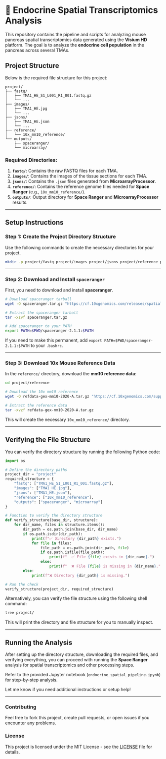 
# 🧬 Endocrine Spatial Transcriptomics Analysis

This repository contains the pipeline and scripts for analyzing mouse pancreas spatial transcriptomics data generated using the **Visium HD** platform. The goal is to analyze the **endocrine cell population** in the pancreas across several TMAs.

## Project Structure

Below is the required file structure for this project:

```
project/
├── fastq/
│   ├── TMA1_HE_S1_L001_R1_001.fastq.gz
│   └── ...
├── images/
│   ├── TMA1_HE.jpg
│   └── ...
├── jsons/
│   ├── TMA1_HE.json
│   └── ...
├── reference/
│   └── 10x_mm10_reference/
└── outputs/
    ├── spaceranger/
    └── microarray/
```

### Required Directories:
1. **`fastq/`**: Contains the raw FASTQ files for each TMA.
2. **`images/`**: Contains the images of the tissue sections for each TMA.
3. **`jsons/`**: Contains the `.json` files generated from **MicroarrayProcessor**.
4. **`reference/`**: Contains the reference genome files needed for **Space Ranger** (e.g., `10x_mm10_reference/`).
5. **`outputs/`**: Output directory for **Space Ranger** and **MicroarrayProcessor** results.

---

## Setup Instructions

### Step 1: Create the Project Directory Structure

Use the following commands to create the necessary directories for your project.

```bash
mkdir -p project/fastq project/images project/jsons project/reference project/outputs/spaceranger project/outputs/microarray
```

---

### Step 2: Download and Install `spaceranger`

First, you need to download and install **spaceranger**.

```bash
# Download spaceranger tarball
wget -O spaceranger.tar.gz "https://cf.10xgenomics.com/releases/spatial-exp/spaceranger-2.1.1.tar.gz"

# Extract the spaceranger tarball
tar -xzvf spaceranger.tar.gz

# Add spaceranger to your PATH
export PATH=$PWD/spaceranger-2.1.1:$PATH
```

If you need to make this permanent, add `export PATH=$PWD/spaceranger-2.1.1:$PATH` to your `.bashrc`.

---

### Step 3: Download 10x Mouse Reference Data

In the `reference/` directory, download the **mm10 reference data**:

```bash
cd project/reference

# Download the 10x mm10 reference
wget -O refdata-gex-mm10-2020-A.tar.gz "https://cf.10xgenomics.com/supp/spatial-exp/refdata-gex-mm10-2020-A.tar.gz"

# Extract the reference data
tar -xvzf refdata-gex-mm10-2020-A.tar.gz
```

This will create the necessary `10x_mm10_reference/` directory.

---

## Verifying the File Structure

You can verify the directory structure by running the following Python code:

```python
import os

# Define the directory paths
project_dir = "project"
required_structure = {
    "fastq": ["TMA1_HE_S1_L001_R1_001.fastq.gz"],
    "images": ["TMA1_HE.jpg"],
    "jsons": ["TMA1_HE.json"],
    "reference": ["10x_mm10_reference"],
    "outputs": ["spaceranger", "microarray"]
}

# Function to verify the directory structure
def verify_structure(base_dir, structure):
    for dir_name, files in structure.items():
        dir_path = os.path.join(base_dir, dir_name)
        if os.path.isdir(dir_path):
            print(f"✅ Directory {dir_path} exists.")
            for file in files:
                file_path = os.path.join(dir_path, file)
                if os.path.isfile(file_path):
                    print(f"  ✅ File {file} exists in {dir_name}.")
                else:
                    print(f"  ❌ File {file} is missing in {dir_name}.")
        else:
            print(f"❌ Directory {dir_path} is missing.")

# Run the check
verify_structure(project_dir, required_structure)
```

Alternatively, you can verify the file structure using the following shell command:

```bash
tree project/
```

This will print the directory and file structure for you to manually inspect.

---

## Running the Analysis

After setting up the directory structure, downloading the required files, and verifying everything, you can proceed with running the **Space Ranger** analysis for spatial transcriptomics and other processing steps.

Refer to the provided Jupyter notebook (`endocrine_spatial_pipeline.ipynb`) for step-by-step analysis.

Let me know if you need additional instructions or setup help!

---

### Contributing

Feel free to fork this project, create pull requests, or open issues if you encounter any problems.

### License

This project is licensed under the MIT License - see the [LICENSE](LICENSE) file for details.

